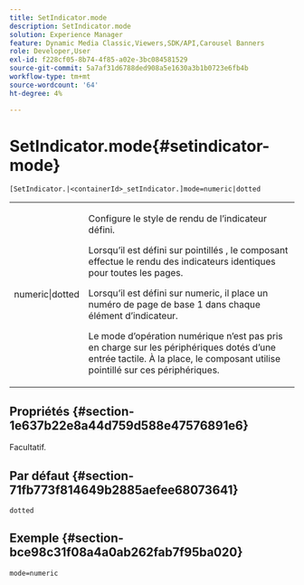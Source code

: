```yaml
---
title: SetIndicator.mode
description: SetIndicator.mode
solution: Experience Manager
feature: Dynamic Media Classic,Viewers,SDK/API,Carousel Banners
role: Developer,User
exl-id: f228cf05-8b74-4f85-a02e-3bc084581529
source-git-commit: 5a7af31d6788ded908a5e1630a3b1b0723e6fb4b
workflow-type: tm+mt
source-wordcount: '64'
ht-degree: 4%

---
```


# SetIndicator.mode{#setindicator-mode}

`[SetIndicator.|<containerId>_setIndicator.]mode=numeric|dotted`

<table id="table_0BEA0B5FFDF64E5594B534B2A87A6D88"> 
 <tbody> 
  <tr> 
   <td colname="col1"> <p> <span class="codeph"> numeric|dotted</span> </p> </td> 
   <td colname="col2"> <p> Configure le style de rendu de l’indicateur défini. </p> <p>Lorsqu’il est défini sur <span class="codeph"> pointillés </span>, le composant effectue le rendu des indicateurs identiques pour toutes les pages. </p> <p>Lorsqu’il est défini sur <span class="codeph"> numeric</span>, il place un numéro de page de base 1 dans chaque élément d’indicateur. </p> <p>Le mode d’opération <span class="codeph"> numérique</span> n’est pas pris en charge sur les périphériques dotés d’une entrée tactile. À la place, le composant utilise <span class="codeph"> pointillé</span> sur ces périphériques. </p> </td> 
  </tr> 
 </tbody> 
</table>

## Propriétés {#section-1e637b22e8a44d759d588e47576891e6}

Facultatif.

## Par défaut {#section-71fb773f814649b2885aefee68073641}

`dotted`

## Exemple {#section-bce98c31f08a4a0ab262fab7f95ba020}

`mode=numeric`
